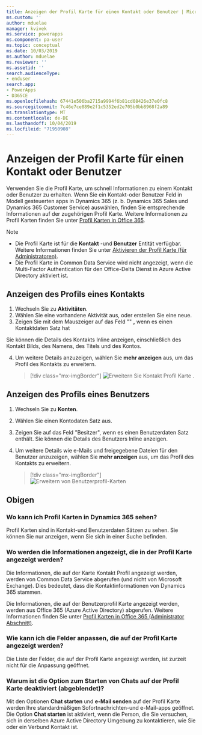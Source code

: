 ```yaml
---
title: Anzeigen der Profil Karte für einen Kontakt oder Benutzer | MicrosoftDocs
ms.custom: ''
author: mduelae
manager: kvivek
ms.service: powerapps
ms.component: pa-user
ms.topic: conceptual
ms.date: 10/03/2019
ms.author: mduelae
ms.reviewer: ''
ms.assetid: ''
search.audienceType:
- enduser
search.app:
- PowerApps
- D365CE
ms.openlocfilehash: 67441e506ba2715a9994f6b81cd08426e37e0fc8
ms.sourcegitcommit: 7c46e7ce889e2f1c5352ed2e705b0bb8968f2a89
ms.translationtype: MT
ms.contentlocale: de-DE
ms.lasthandoff: 10/04/2019
ms.locfileid: "71950908"
---
```

# <a name="view-the-profile-card-for-a-contact-or-user"></a>Anzeigen der Profil Karte für einen Kontakt oder Benutzer

Verwenden Sie die Profil Karte, um schnell Informationen zu einem Kontakt oder Benutzer zu erhalten. Wenn Sie ein Kontakt-oder Benutzer Feld in Modell gesteuerten apps in Dynamics 365 (z. b. Dynamics 365 Sales und Dynamics 365 Customer Service) auswählen, finden Sie entsprechende Informationen auf der zugehörigen Profil Karte. Weitere Informationen zu Profil Karten finden Sie unter [Profil Karten in Office 365](https://support.office.com/en-us/article/Profile-cards-in-Office-365-e80f931f-5fc4-4a59-ba6e-c1e35a85b501).

> [!NOTE]
>  - Die Profil Karte ist für die **Kontakt** -und **Benutzer** Entität verfügbar. Weitere Informationen finden Sie unter [Aktivieren der Profil Karte (für Administratoren)](https://docs.microsoft.com/en-us/dynamics365/customer-engagement/admin/enable-profile-card).
>  - Die Profil Karte in Common Data Service wird nicht angezeigt, wenn die Multi-Factor Authentication für den Office-Delta Dienst in Azure Active Directory aktiviert ist.

## <a name="view-a-contacts-profile"></a>Anzeigen des Profils eines Kontakts

1.  Wechseln Sie zu **Aktivitäten**.
2.  Wählen Sie eine vorhandene Aktivität aus, oder erstellen Sie eine neue.
3.  Zeigen Sie mit dem Mauszeiger auf das Feld "" **,** wenn es einen Kontaktdaten Satz hat 

Sie können die Details des Kontakts Inline anzeigen, einschließlich des Kontakt Bilds, des Namens, des Titels und des Kontos.

4. Um weitere Details anzuzeigen, wählen Sie **mehr anzeigen** aus, um das Profil des Kontakts zu erweitern.
 
    > [!div class="mx-imgBorder"] 
    > ![Erweitern Sie Kontakt Profil Karte](media/profile1.png "Details erweitern Sie Kontakt Profil Karte Details") .
   
 ## <a name="view-a-users-profile"></a>Anzeigen des Profils eines Benutzers
 
1.  Wechseln Sie zu **Konten**.
2.  Wählen Sie einen Kontodaten Satz aus.
3.  Zeigen Sie auf das Feld "Besitzer", wenn es einen Benutzerdaten Satz enthält. Sie können die Details des Benutzers Inline anzeigen.
4.  Um weitere Details wie e-Mails und freigegebene Dateien für den Benutzer anzuzeigen, wählen Sie **mehr anzeigen** aus, um das Profil des Kontakts zu erweitern.
 
    > [!div class="mx-imgBorder"] 
    > ![Erweitern von Benutzerprofil-Karten](media/profile2.png "Details erweitern von Benutzerprofil-Kartendetails")


 ## <a name="faqs"></a>Obigen
 
### <a name="where-can-i-see-profile-cards-in-dynamics-365"></a>Wo kann ich Profil Karten in Dynamics 365 sehen?
Profil Karten sind in Kontakt-und Benutzerdaten Sätzen zu sehen. Sie können Sie nur anzeigen, wenn Sie sich in einer Suche befinden.

### <a name="where-is-information-shown-in-the-profile-card-coming-from"></a>Wo werden die Informationen angezeigt, die in der Profil Karte angezeigt werden?
Die Informationen, die auf der Karte Kontakt Profil angezeigt werden, werden von Common Data Service abgerufen (und nicht von Microsoft Exchange). Dies bedeutet, dass die Kontaktinformationen von Dynamics 365 stammen.

Die Informationen, die auf der Benutzerprofil Karte angezeigt werden, werden aus Office 365 (Azure Active Directory) abgerufen. Weitere Informationen finden Sie unter [Profil Karten in Office 365 (Administrator Abschnitt)](https://support.office.com/en-us/article/Profile-cards-in-Office-365-e80f931f-5fc4-4a59-ba6e-c1e35a85b501).

### <a name="how-can-i-customize-the-fields-shown-on-the-profile-card"></a>Wie kann ich die Felder anpassen, die auf der Profil Karte angezeigt werden?
Die Liste der Felder, die auf der Profil Karte angezeigt werden, ist zurzeit nicht für die Anpassung geöffnet.

### <a name="why-is-the-start-chat-option-on-the-profile-card-disabled-greyed-out"></a>Warum ist die Option zum **Starten von Chats** auf der Profil Karte deaktiviert (abgeblendet)?
Mit den Optionen **Chat starten** und **e-Mail senden** auf der Profil Karte werden Ihre standardmäßigen Sofortnachrichten-und e-Mail-apps geöffnet. Die Option **Chat starten** ist aktiviert, wenn die Person, die Sie versuchen, sich in derselben Azure Active Directory Umgebung zu kontaktieren, wie Sie oder ein Verbund Kontakt ist.


  
